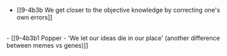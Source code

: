 - [[9-4b3b We get closer to the objective knowledge by correcting one's own errors]]
<br>
- [[9-4b3b1 Popper - 'We let our ideas die in our place' (another difference between memes vs genes)]]
